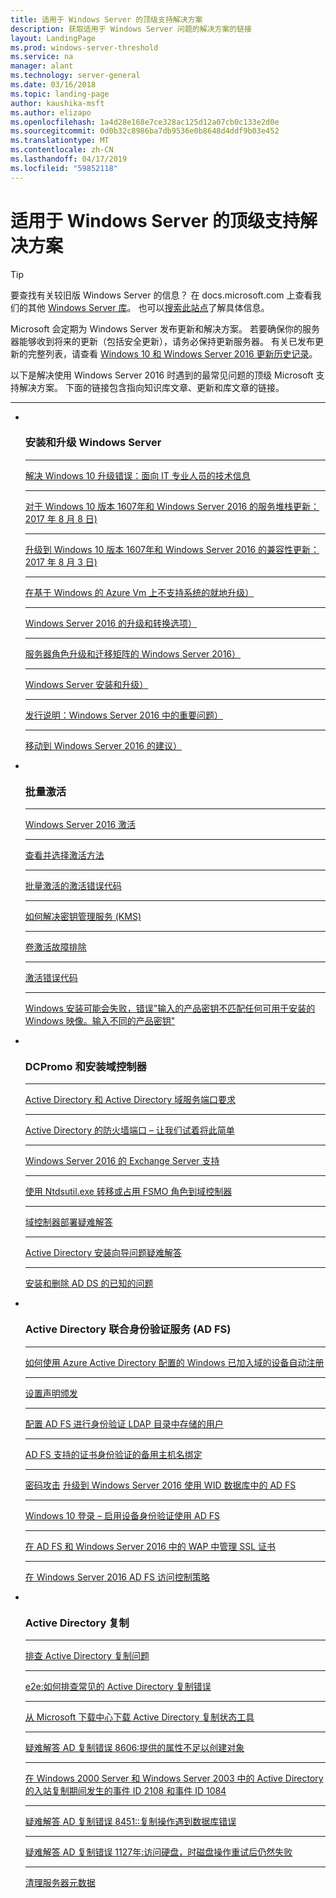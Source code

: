 ```yaml
---
title: 适用于 Windows Server 的顶级支持解决方案
description: 获取适用于 Windows Server 问题的解决方案的链接
layout: LandingPage
ms.prod: windows-server-threshold
ms.service: na
manager: alant
ms.technology: server-general
ms.date: 03/16/2018
ms.topic: landing-page
author: kaushika-msft
ms.author: elizapo
ms.openlocfilehash: 1a4d28e168e7ce328ac125d12a07cb0c133e2d0e
ms.sourcegitcommit: 0d0b32c8986ba7db9536e0b8648d4ddf9b03e452
ms.translationtype: MT
ms.contentlocale: zh-CN
ms.lasthandoff: 04/17/2019
ms.locfileid: "59852118"
---
```

# <a name="top-support-solutions-for-windows-server"></a>适用于 Windows Server 的顶级支持解决方案

>[!TIP]
> 要查找有关较旧版 Windows Server 的信息？ 在 docs.microsoft.com 上查看我们的其他 [Windows Server 库](/previous-versions/windows/)。 也可以[搜索此站点](https://docs.microsoft.com/search/index?search=Windows+Server&dataSource=previousVersions)了解具体信息。

Microsoft 会定期为 Windows Server 发布更新和解决方案。 若要确保你的服务器能够收到将来的更新（包括安全更新），请务必保持更新服务器。 有关已发布更新的完整列表，请查看 [Windows 10 和 Windows Server 2016 更新历史记录](https://support.microsoft.com/en-us/help/4000825/windows-10-windows-server-2016-update-history)。

以下是解决使用 Windows Server 2016 时遇到的最常见问题的顶级 Microsoft 支持解决方案。 下面的链接包含指向知识库文章、更新和库文章的链接。

<HR />

<ul class="cardsF panelContent">
<li>
        <div class="cardSize">
            <div class="cardPadding">
                <div class="card">
                    <div class="cardImageOuter">
                        <div class="cardImage">
                            <img src="../media/i-troubleshoot.svg" alt="" />
                        </div>
                    </div>
                    <div class="cardText">
                        <h3>安装和升级 Windows Server</h3>
<hr> 
                        <a href="\windows\deployment\upgrade\resolve-windows-10-upgrade-errors">解决 Windows 10 升级错误：面向 IT 专业人员的技术信息</a>
<hr> 
                        <p><a href="https://support.microsoft.com/en-US/help/4035631">对于 Windows 10 版本 1607年和 Windows Server 2016 的服务堆栈更新：2017 年 8 月 8 日)</a></p>
<hr> 
                        <p><a href="https://support.microsoft.com/en-US/help/4033524">升级到 Windows 10 版本 1607年和 Windows Server 2016 的兼容性更新：2017 年 8 月 3 日)</a></p>
<hr>
                        <p><a href="https://support.microsoft.com/en-US/help/4014997">在基于 Windows 的 Azure Vm 上不支持系统的就地升级）</a></p>
<hr>
                        <p><a href="..\get-started\supported-upgrade-paths.md">Windows Server 2016 的升级和转换选项）</a></p>
<hr>
                       <p><a href="..\get-started\server-role-upgradeability-table.md">服务器角色升级和迁移矩阵的 Windows Server 2016）</a></p>
<hr>
                       <p><a href="..\get-started\installation-and-upgrade.md">Windows Server 安装和升级）</a></p>
<hr>
                       <p><a href="..\get-started\windows-server-2016-ga-release-notes.md">发行说明：Windows Server 2016 中的重要问题）</a></p>
<hr>
                       <p><a href="..\get-started\recommendations-moving-to-server2016.md">移动到 Windows Server 2016 的建议）</a></p>
                    </div>
                </div>
            </div>
        </div>
    </li>
<li>
 <div class="cardSize">
            <div class="cardPadding">
                <div class="card">
                    <div class="cardImageOuter">
                        <div class="cardImage">
                            <img src="../media/i-troubleshoot.svg" alt="" />
                        </div>
                    </div>
                    <div class="cardText">
                        <h3>批量激活</h3>
<hr> 
                        <a href="../get-started/server-2016-activation.md">Windows Server 2016 激活</a>
<hr>
                        <p><a href="https://technet.microsoft.com/library/jj134256(ws.11).aspx">查看并选择激活方法</a></p>
<hr>
                        <p><a href="https://technet.microsoft.com/library/dn502528.aspx">批量激活的激活错误代码</a></p>
<hr>
                        <p><a href="https://technet.microsoft.com/library/ee939272.aspx">如何解决密钥管理服务 (KMS)</a></p>
<hr>
                        <p><a href="https://technet.microsoft.com/library/ff793439.aspx">卷激活故障排除</a></p>
<hr>                       
                        <p><a href="https://technet.microsoft.com/library/ff793399.aspx">激活错误代码</a></p>
<hr>
                        <p><a href="https://support.microsoft.com/help/2796988/windows-8-or-windows-server-2012-installation-may-fail-with-error-mess">Windows 安装可能会失败，错误"输入的产品密钥不匹配任何可用于安装的 Windows 映像。输入不同的产品密钥"</a></p>
                    </div>
                </div>
            </div>
        </div>
    </li>
<li>
 <div class="cardSize">
            <div class="cardPadding">
                <div class="card">
                    <div class="cardImageOuter">
                        <div class="cardImage">
                            <img src="../media/i-troubleshoot.svg" alt="" />
                        </div>
                    </div>
                    <div class="cardText">
                        <h3>DCPromo 和安装域控制器</h3>
<hr> 
                        <a href="https://technet.microsoft.com/library/dd772723(v=ws.10).aspx">Active Directory 和 Active Directory 域服务端口要求</a>
<hr>
                        <p> <a href="http://blogs.msmvps.com/acefekay/2011/11/01/active-directory-firewall-ports-let-s-try-to-make-this-simple/">Active Directory 的防火墙端口 – 让我们试着将此简单</a></p>
<hr>
                        <p><a href="https://technet.microsoft.com/library/ff728623(v=exchg.150).aspx">Windows Server 2016 的 Exchange Server 支持</a></p>
<hr>
                        <p><a href="https://support.microsoft.com/kb/255504">使用 Ntdsutil.exe 转移或占用 FSMO 角色到域控制器</a></p>
<hr>
                        <p><a href="../identity/ad-ds/deploy/troubleshooting-domain-controller-deployment.md">域控制器部署疑难解答</a></p>
<hr>
                        <p><a href="https://msdn.microsoft.com/library/bb727058.aspx">Active Directory 安装向导问题疑难解答</a></p>
<hr>
                        <p><a href="https://technet.microsoft.com/library/cc754463(v=ws.10).aspx">安装和删除 AD DS 的已知的问题</a></p>
                      </div>
                 </div>
            </div>
        </div>
    </li>
<li>
 <div class="cardSize">
            <div class="cardPadding">
                <div class="card">
                    <div class="cardImageOuter">
                        <div class="cardImage">
                            <img src="../media/i-troubleshoot.svg" alt="" />
                        </div>
                    </div>
                    <div class="cardText">
                        <h3>Active Directory 联合身份验证服务 (AD FS)</h3>
<hr> 
                        <a href="/azure/active-directory/active-directory-conditional-access-automatic-device-registration-setup">如何使用 Azure Active Directory 配置的 Windows 已加入域的设备自动注册</a>
<hr>
                        <p><a href="/azure/active-directory/device-management-hybrid-azuread-joined-devices-setup#step-2-setup-issuance-of-claims">设置声明颁发</a></p>
<hr>  
                        <p><a href="../identity/ad-fs/operations/configure-ad-fs-to-authenticate-users-stored-in-ldap-directories.md">配置 AD FS 进行身份验证 LDAP 目录中存储的用户</a></p>
<hr>
                        <p><a href="../identity/ad-fs/operations/ad-fs-support-for-alternate-hostname-binding-for-certificate-authentication.md">AD FS 支持的证书身份验证的备用主机名绑定</a></p>
<hr>
                        <p><a href="https://blogs.technet.microsoft.com/tspring/2017/01/20/federated-to-microsoft-cloud-and-account-lockouts/">密码攻击</a>
                        <a href="../identity/ad-fs/deployment/upgrading-to-ad-fs-in-windows-server-2016.md">升级到 Windows Server 2016 使用 WID 数据库中的 AD FS</a></p>
<hr>
                        <p><a href="../identity/ad-fs/operations/configure-device-based-conditional-access-on-premises.md">Windows 10 登录 – 启用设备身份验证使用 AD FS</a></p>
<hr>
                        <p><a href="../identity/ad-fs/operations/manage-ssl-certificates-ad-fs-wap-2016.md">在 AD FS 和 Windows Server 2016 中的 WAP 中管理 SSL 证书</a></p>
<hr>
                        <p><a href="../identity/ad-fs/operations/access-control-policies-in-ad-fs.md">在 Windows Server 2016 AD FS 访问控制策略</a></p>
                      </div>
                 </div>
            </div>
        </div>
    </li>
<li>
 <div class="cardSize">
            <div class="cardPadding">
                <div class="card">
                    <div class="cardImageOuter">
                        <div class="cardImage">
                            <img src="../media/i-troubleshoot.svg" alt="" />
                        </div>
                    </div>
                    <div class="cardText">
                        <h3>Active Directory 复制</h3>
<hr> 
                         <a href="../identity/ad-ds/manage/troubleshoot/troubleshooting-active-directory-replication-problems.md">排查 Active Directory 复制问题</a>
<hr>
                         <a href="https://www.microsoft.com/en-in/download/details.aspx?id=30005">e2e:如何排查常见的 Active Directory 复制错误</a>
<hr>
                         <a href="https://support.microsoft.com/kb/3108513">从 Microsoft 下载中心下载 Active Directory 复制状态工具</a>
<hr>
                         <a href="https://support.microsoft.com/kb/2028495">疑难解答 AD 复制错误 8606:提供的属性不足以创建对象</a></p>
<hr>
                         <a href="https://support.microsoft.com/kb/837932">在 Windows 2000 Server 和 Windows Server 2003 中的 Active Directory 的入站复制期间发生的事件 ID 2108 和事件 ID 1084</a>
<hr>
                         <a href="https://support.microsoft.com/kb/2645996">疑难解答 AD 复制错误 8451::复制操作遇到数据库错误</a>
<hr>
                         <a href="https://support.microsoft.com/kb/2025726">疑难解答 AD 复制错误 1127年:访问硬盘，时磁盘操作重试后仍然失败</a>
<hr>
                         <a href="https://technet.microsoft.com/library/cc816907.aspx">清理服务器元数据</a>
                    </div>
                </div>
            </div>
        </div>
    </li>
</ul>